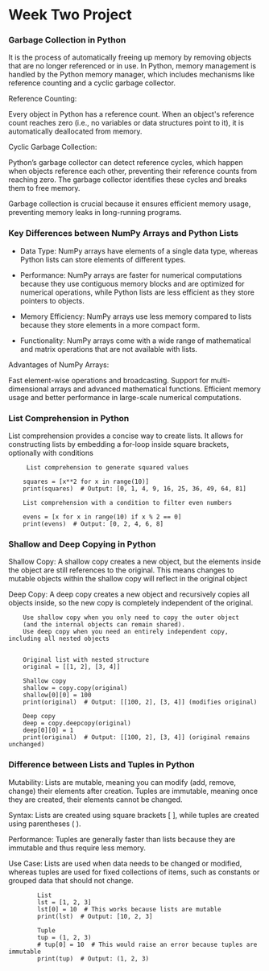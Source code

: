 # Week Two Project

### Garbage Collection in Python

It is the process of automatically freeing up memory by removing objects
that are no longer referenced or in use. In Python, memory management is 
handled by the Python memory manager, which includes mechanisms like 
reference counting and a cyclic garbage collector.

Reference Counting:

Every object in Python has a reference count. 
When an object's reference count reaches zero (i.e., no variables 
or data structures point to it), it is automatically deallocated from memory.

Cyclic Garbage Collection: 

Python’s garbage collector can detect reference cycles, 
which happen when objects reference each other, preventing
their reference counts from reaching zero. The garbage collector
identifies these cycles and breaks them to free memory.

Garbage collection is crucial because it ensures efficient memory usage,
preventing memory leaks in long-running programs.

### Key Differences between NumPy Arrays and Python Lists

- Data Type: NumPy arrays have elements of a single data type, 
whereas Python lists can store elements of different types.

- Performance: NumPy arrays are faster for numerical computations 
because they use contiguous memory blocks and are optimized for 
numerical operations, while Python lists are less efficient as 
they store pointers to objects.

- Memory Efficiency: NumPy arrays use less memory compared to lists
because they store elements in a more compact form.

- Functionality: NumPy arrays come with a wide range of mathematical
and matrix operations that are not available with lists.

Advantages of NumPy Arrays:

Fast element-wise operations and broadcasting.
Support for multi-dimensional arrays and advanced mathematical functions.
Efficient memory usage and better performance in large-scale numerical computations.


### List Comprehension in Python

List comprehension provides a concise way to create lists.
It allows for constructing lists by embedding a for-loop 
inside square brackets, optionally with conditions

         List comprehension to generate squared values

        squares = [x**2 for x in range(10)]
        print(squares)  # Output: [0, 1, 4, 9, 16, 25, 36, 49, 64, 81]

        List comprehension with a condition to filter even numbers

        evens = [x for x in range(10) if x % 2 == 0]
        print(evens)  # Output: [0, 2, 4, 6, 8]

### Shallow and Deep Copying in Python

Shallow Copy: A shallow copy creates a new object, but the elements inside the 
object are still references to the original. This means changes to mutable objects
within the shallow copy will reflect in the original object

Deep Copy: A deep copy creates a new object and recursively copies all objects 
inside, so the new copy is completely independent of the original.

        Use shallow copy when you only need to copy the outer object 
        (and the internal objects can remain shared).
        Use deep copy when you need an entirely independent copy, including all nested objects

        
        Original list with nested structure
        original = [[1, 2], [3, 4]]

        Shallow copy
        shallow = copy.copy(original)
        shallow[0][0] = 100
        print(original)  # Output: [[100, 2], [3, 4]] (modifies original)

        Deep copy
        deep = copy.deepcopy(original)
        deep[0][0] = 1
        print(original)  # Output: [[100, 2], [3, 4]] (original remains unchanged)


### Difference between Lists and Tuples in Python

Mutability: Lists are mutable, meaning you can modify (add, remove, change) 
their elements after creation. Tuples are immutable, meaning once they 
are created, their elements cannot be changed.

Syntax: Lists are created using square brackets [ ], while 
tuples are created using parentheses ( ).

Performance: Tuples are generally faster than lists because they are 
immutable and thus require less memory.

Use Case: Lists are used when data needs to be changed or modified, 
whereas tuples are used for fixed collections of items, such as 
constants or grouped data that should not change.

            List
            lst = [1, 2, 3]
            lst[0] = 10  # This works because lists are mutable
            print(lst)  # Output: [10, 2, 3]

            Tuple
            tup = (1, 2, 3)
            # tup[0] = 10  # This would raise an error because tuples are immutable
            print(tup)  # Output: (1, 2, 3)

